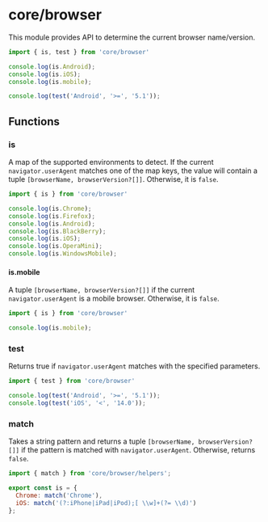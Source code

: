 # core/browser

This module provides API to determine the current browser name/version.

```js
import { is, test } from 'core/browser'

console.log(is.Android);
console.log(is.iOS);
console.log(is.mobile);

console.log(test('Android', '>=', '5.1'));
```

## Functions

### is

A map of the supported environments to detect. If the current `navigator.userAgent` matches one of the map keys,
the value will contain a tuple `[browserName, browserVersion?[]]`. Otherwise, it is `false`.

```js
import { is } from 'core/browser'

console.log(is.Chrome);
console.log(is.Firefox);
console.log(is.Android);
console.log(is.BlackBerry);
console.log(is.iOS);
console.log(is.OperaMini);
console.log(is.WindowsMobile);
```

#### is.mobile

A tuple `[browserName, browserVersion?[]]` if the current `navigator.userAgent` is a mobile browser.
Otherwise, it is `false`.

```js
import { is } from 'core/browser'

console.log(is.mobile);
```

### test

Returns true if `navigator.userAgent` matches with the specified parameters.

```js
import { test } from 'core/browser'

console.log(test('Android', '>=', '5.1'));
console.log(test('iOS', '<', '14.0'));
```

### match

Takes a string pattern and returns a tuple `[browserName, browserVersion?[]]` if the pattern is matched with `navigator.userAgent`.
Otherwise, returns `false`.

```js
import { match } from 'core/browser/helpers';

export const is = {
  Chrome: match('Chrome'),
  iOS: match('(?:iPhone|iPad|iPod);[ \\w]+(?= \\d)')
};
```
